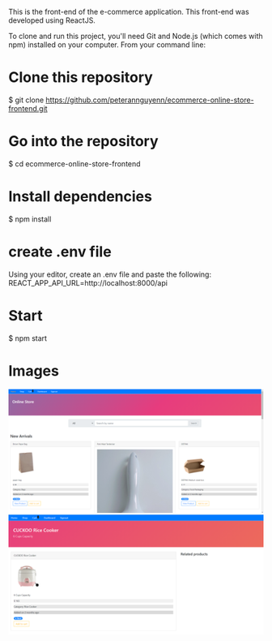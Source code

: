 This is the front-end of the e-commerce application. This front-end was developed using ReactJS.

To clone and run this project, you'll need Git and Node.js (which comes with npm) installed on your computer. From your command line:

# Clone this repository
$ git clone https://github.com/peterannguyenn/ecommerce-online-store-frontend.git

# Go into the repository
$ cd ecommerce-online-store-frontend

# Install dependencies
$ npm install

# create .env file
Using your editor, create an .env file and paste the following:
REACT_APP_API_URL=http://localhost:8000/api

# Start
$ npm start

# Images
![Screenshot](rsz_1homepage.png)
![Screenshot](rsz_productpage.png)


